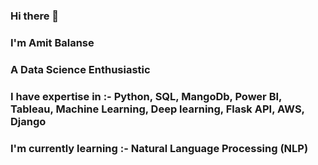 ### Hi there 👋
### I'm Amit Balanse
### A Data Science Enthusiastic
### I have expertise in :- Python, SQL, MangoDb, Power BI, Tableau, Machine Learning, Deep learning, Flask API, AWS, Django
### I'm currently learning :- Natural Language Processing (NLP)

<!--
**AmitBalanse/AmitBalanse** is a ✨ _special_ ✨ repository because its `README.md` (this file) appears on your GitHub profile.

Here are some ideas to get you started:

- 🔭 I’m currently working on ...
- 🌱 I’m currently learning ...
- 👯 I’m looking to collaborate on ...
- 🤔 I’m looking for help with ...
- 💬 Ask me about ...
- 📫 How to reach me: ...
- 😄 Pronouns: ...
- ⚡ Fun fact: ...
-->
